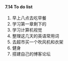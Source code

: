 #### 7.14 To do list

1. 早上八点去吃早餐
2. 学习第一章剩下的
3. 学习计算机视觉
4. 整理这几天的英语常用词
5. 去超市买一个吹风机和衣架
6. 健身
7. 搭建自己的博客论坛